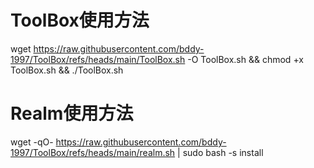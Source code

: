 # ToolBox使用方法
wget https://raw.githubusercontent.com/bddy-1997/ToolBox/refs/heads/main/ToolBox.sh -O ToolBox.sh && chmod +x ToolBox.sh && ./ToolBox.sh


# Realm使用方法
wget -qO- https://raw.githubusercontent.com/bddy-1997/ToolBox/refs/heads/main/realm.sh | sudo bash -s install
